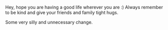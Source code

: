 Hey, hope you are having a good life wherever you are :)
Always remember to be kind and give your friends and family tight hugs.

Some very silly and unnecessary change.
